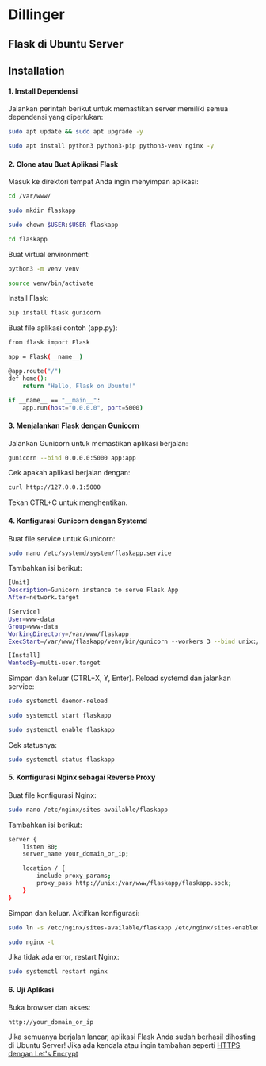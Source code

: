 # Dillinger
## Flask di Ubuntu Server

## Installation

#### 1. Install Dependensi
Jalankan perintah berikut untuk memastikan server memiliki semua dependensi yang diperlukan:
```sh
sudo apt update && sudo apt upgrade -y
```
```sh
sudo apt install python3 python3-pip python3-venv nginx -y
```
#### 2. Clone atau Buat Aplikasi Flask
Masuk ke direktori tempat Anda ingin menyimpan aplikasi:
```sh
cd /var/www/
```
```sh
sudo mkdir flaskapp
```
```sh
sudo chown $USER:$USER flaskapp
```
```sh
cd flaskapp
```
Buat virtual environment:
```sh
python3 -m venv venv
```
```sh
source venv/bin/activate
```
Install Flask:
```sh
pip install flask gunicorn
````
Buat file aplikasi contoh (app.py):
```sh
from flask import Flask

app = Flask(__name__)

@app.route("/")
def home():
    return "Hello, Flask on Ubuntu!"

if __name__ == "__main__":
    app.run(host="0.0.0.0", port=5000)

````
#### 3. Menjalankan Flask dengan Gunicorn
Jalankan Gunicorn untuk memastikan aplikasi berjalan:
```sh
gunicorn --bind 0.0.0.0:5000 app:app
````
Cek apakah aplikasi berjalan dengan:
```sh
curl http://127.0.0.1:5000
````
Tekan CTRL+C untuk menghentikan.
#### 4. Konfigurasi Gunicorn dengan Systemd
Buat file service untuk Gunicorn:
```sh
sudo nano /etc/systemd/system/flaskapp.service
````
Tambahkan isi berikut:
```sh
[Unit]
Description=Gunicorn instance to serve Flask App
After=network.target

[Service]
User=www-data
Group=www-data
WorkingDirectory=/var/www/flaskapp
ExecStart=/var/www/flaskapp/venv/bin/gunicorn --workers 3 --bind unix:/var/www/flaskapp/flaskapp.sock -m 007 app:app

[Install]
WantedBy=multi-user.target

````
Simpan dan keluar (CTRL+X, Y, Enter).
Reload systemd dan jalankan service:
```sh
sudo systemctl daemon-reload
````
```sh
sudo systemctl start flaskapp
````
```sh
sudo systemctl enable flaskapp
````
Cek statusnya:
```sh
sudo systemctl status flaskapp
````
#### 5. Konfigurasi Nginx sebagai Reverse Proxy
Buat file konfigurasi Nginx:
```sh
sudo nano /etc/nginx/sites-available/flaskapp
````
Tambahkan isi berikut:
```sh
server {
    listen 80;
    server_name your_domain_or_ip;

    location / {
        include proxy_params;
        proxy_pass http://unix:/var/www/flaskapp/flaskapp.sock;
    }
}

````
Simpan dan keluar.
Aktifkan konfigurasi:
```sh
sudo ln -s /etc/nginx/sites-available/flaskapp /etc/nginx/sites-enabled
````
```sh
sudo nginx -t
````
Jika tidak ada error, restart Nginx:
```sh
sudo systemctl restart nginx
````
#### 6. Uji Aplikasi
Buka browser dan akses:
```sh
http://your_domain_or_ip
````
Jika semuanya berjalan lancar, aplikasi Flask Anda sudah berhasil dihosting di Ubuntu Server!
Jika ada kendala atau ingin tambahan seperti [HTTPS dengan Let's Encrypt](https://github.com/saiful2030/Hosting-Flask-di-Ubuntu-Server-dengan-Let-s-Encrypt)
